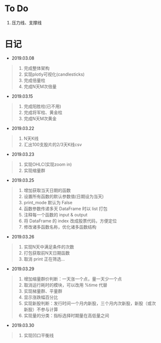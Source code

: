 # To Do

1. 压力线、支撑线

# 日记

* 2019.03.08

>1. 完成整体架构
>2. 实现plotly可视化(candlesticks)
>3. 完成倍量柱
>4. 完成N天M次倍量

* 2019.03.15

>1. 完成阳胜柱(已不用)
>2. 完成将军柱、黄金柱
>3. 完成N天M次黄金

* 2019.03.22

>1. N天K线
>2. 汇出100支股片的2/3天K线csv

* 2019.03.23

>1. 实现OHLC(实现zoom in)
>2. 实现缩量群

* 2019.03.25

>1. 增加获取当天日期的函数
>2. 设置所有函数的默认参数值(日期设为当天)
>3. print_mode 默认为 False
>4. 函数参数传递多天 DataFrame 时以 list 打包
>5. 注释每一个函数的 input & output
>6. 将 DataFrame 的 index 改成股票代码，方便定位
>7. 修改诸多函数名称，优化诸多函数结构

* 2019.03.26

>1. 实现N天中满足条件的次数
>2. 打包获取前N天日期函数
>3. 取消 print 正在筛选...

* 2019.03.29

>1. 增加缩量群价判断：一天涨一个点，量一天少一个点
>2. 取消运行耗时的模块，可以改用 %time 代替
>3. 实现梯量群、平量群
>4. 显示涨跌幅百分比
>5. 实现新股判断：发行时间一个月内新股，三个月内次新股，新股（或次新股）不参与计算
>6. 实现量的分类：指标选择时期量在高低量之间

* 2019.03.30

>1. 实现凹口平衡线